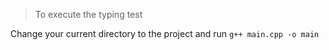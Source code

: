 > To execute the typing test

Change your current directory to the project and run `g++ main.cpp -o main`